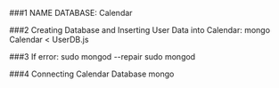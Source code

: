 ###1 NAME DATABASE: Calendar

###2 Creating Database and Inserting User Data into Calendar:
  mongo Calendar < UserDB.js

###3 If error:
  sudo mongod --repair
  sudo mongod

###4 Connecting Calendar Database
  mongo

 